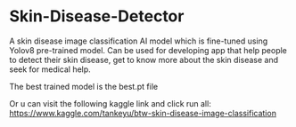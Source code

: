 # Skin-Disease-Detector
A skin disease image classification AI model which is fine-tuned using Yolov8 pre-trained model. Can be used for developing app that help people to detect their skin disease, get to know more about the skin disease and seek for medical help. 

The best trained model is the best.pt file

Or u can visit the following kaggle link and click run all: https://www.kaggle.com/tankeyu/btw-skin-disease-image-classification
